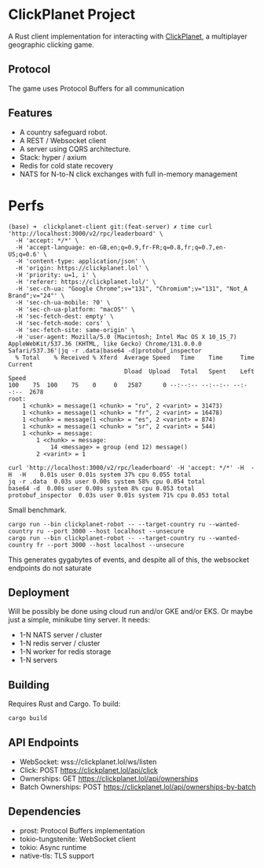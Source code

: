 # ClickPlanet Project

A Rust client implementation for interacting with [ClickPlanet](https://clickplanet.lol), a multiplayer geographic clicking game.

## Protocol

The game uses Protocol Buffers for all communication

## Features

- A country safeguard robot.
- A REST / Websocket client
- A server using CQRS architecture.
 - Stack: hyper / axium
 - Redis for cold state recovery
 - NATS for N-to-N click exchanges with full in-memory management

# Perfs
```
(base) ➜  clickplanet-client git:(feat-server) ✗ time curl 'http://localhost:3000/v2/rpc/leaderboard' \
  -H 'accept: */*' \
  -H 'accept-language: en-GB,en;q=0.9,fr-FR;q=0.8,fr;q=0.7,en-US;q=0.6' \
  -H 'content-type: application/json' \
  -H 'origin: https://clickplanet.lol' \
  -H 'priority: u=1, i' \
  -H 'referer: https://clickplanet.lol/' \
  -H 'sec-ch-ua: "Google Chrome";v="131", "Chromium";v="131", "Not_A Brand";v="24"' \
  -H 'sec-ch-ua-mobile: ?0' \
  -H 'sec-ch-ua-platform: "macOS"' \
  -H 'sec-fetch-dest: empty' \
  -H 'sec-fetch-mode: cors' \
  -H 'sec-fetch-site: same-origin' \
  -H 'user-agent: Mozilla/5.0 (Macintosh; Intel Mac OS X 10_15_7) AppleWebKit/537.36 (KHTML, like Gecko) Chrome/131.0.0.0 Safari/537.36'|jq -r .data|base64 -d|protobuf_inspector
  % Total    % Received % Xferd  Average Speed   Time    Time     Time  Current
                                 Dload  Upload   Total   Spent    Left  Speed
100    75  100    75    0     0   2587      0 --:--:-- --:--:-- --:--:--  2678
root:
    1 <chunk> = message(1 <chunk> = "ru", 2 <varint> = 31473)
    1 <chunk> = message(1 <chunk> = "fr", 2 <varint> = 16478)
    1 <chunk> = message(1 <chunk> = "es", 2 <varint> = 874)
    1 <chunk> = message(1 <chunk> = "sr", 2 <varint> = 544)
    1 <chunk> = message:
        1 <chunk> = message:
            14 <message> = group (end 12) message()
        2 <varint> = 1

curl 'http://localhost:3000/v2/rpc/leaderboard' -H 'accept: */*' -H  -H  -H    0.01s user 0.01s system 37% cpu 0.055 total
jq -r .data  0.03s user 0.00s system 58% cpu 0.054 total
base64 -d  0.00s user 0.00s system 8% cpu 0.053 total
protobuf_inspector  0.03s user 0.01s system 71% cpu 0.053 total
```

Small benchmark.

```
cargo run --bin clickplanet-robot -- --target-country ru --wanted-country ru --port 3000 --host localhost --unsecure
cargo run --bin clickplanet-robot -- --target-country ru --wanted-country fr --port 3000 --host localhost --unsecure
```

This generates gygabytes of events, and despite all of this, the websocket endpoints do not saturate

## Deployment

Will be possibly be done using cloud run and/or GKE and/or EKS. Or maybe just a simple, minikube tiny server.
It needs:
- 1-N NATS server / cluster
- 1-N redis server / cluster
- 1-N worker for redis storage
- 1-N servers


## Building

Requires Rust and Cargo. To build:

```bash
cargo build
```

## API Endpoints

- WebSocket: wss://clickplanet.lol/ws/listen
- Click: POST https://clickplanet.lol/api/click
- Ownerships: GET https://clickplanet.lol/api/ownerships
- Batch Ownerships: POST https://clickplanet.lol/api/ownerships-by-batch

## Dependencies

- prost: Protocol Buffers implementation
- tokio-tungstenite: WebSocket client
- tokio: Async runtime
- native-tls: TLS support
